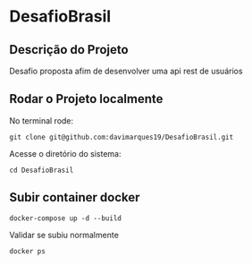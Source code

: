 # DesafioBrasil


## Descrição do Projeto
<p align="justify"> Desafio proposta afim de desenvolver uma api rest de usuários </p>

## Rodar o Projeto localmente
<p align="justify"> No terminal rode: </p>

```
git clone git@github.com:davimarques19/DesafioBrasil.git
```
<p align="justify"> Acesse o diretório do sistema: </p>

```
cd DesafioBrasil
```

## Subir container docker
```
docker-compose up -d --build
```
<p align="justify"> Validar se subiu normalmente </p>

```
docker ps
```
